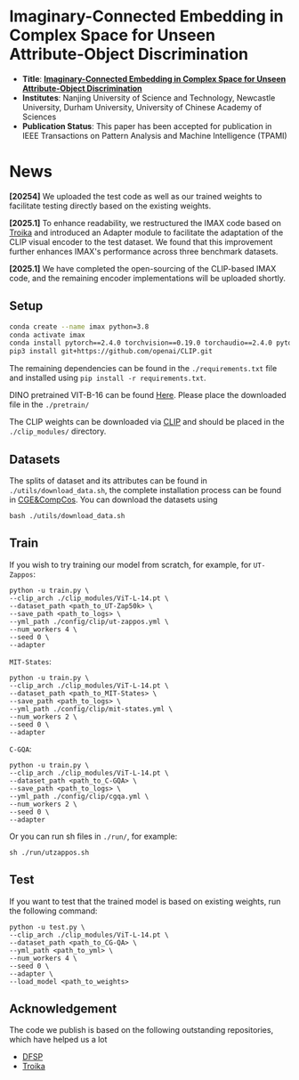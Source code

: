# Imaginary-Connected Embedding in Complex Space for Unseen Attribute-Object Discrimination
* **Title**: **[Imaginary-Connected Embedding in Complex Space for Unseen Attribute-Object Discrimination](https://durham-repository.worktribe.com/preview/3020370/2994465AAM.pdf)**
* **Institutes**: Nanjing University of Science and Technology, Newcastle University, Durham University, University of Chinese Academy of Sciences
* **Publication Status**: This paper has been accepted for publication in IEEE Transactions on Pattern Analysis and Machine Intelligence (TPAMI)

# News
**[20254]** We uploaded the test code as well as our trained weights to facilitate testing directly based on the existing weights.

**[2025.1]** To enhance readability, we restructured the IMAX code based on [Troika](https://github.com/bighuang624/Troika?tab=readme-ov-file) and introduced an Adapter module to facilitate the adaptation of the CLIP visual encoder to the test dataset. We found that this improvement further enhances IMAX's performance across three benchmark datasets.

**[2025.1]** We have completed the open-sourcing of the CLIP-based IMAX code, and the remaining encoder implementations will be uploaded shortly.

## Setup
```bash
conda create --name imax python=3.8
conda activate imax
conda install pytorch==2.4.0 torchvision==0.19.0 torchaudio==2.4.0 pytorch-cuda=12.1 -c pytorch -c nvidia
pip3 install git+https://github.com/openai/CLIP.git
```
The remaining dependencies can be found in the ``./requirements.txt`` file and installed using `pip install -r requirements.txt`.

DINO pretrained VIT-B-16 can be found [Here](https://dl.fbaipublicfiles.com/dino/dino_vitbase16_pretrain/dino_vitbase16_pretrain.pth). Please place the downloaded file in the `./pretrain/`

The CLIP weights can be downloaded via [CLIP](https://openaipublic.azureedge.net/clip/models/b8cca3fd41ae0c99ba7e8951adf17d267cdb84cd88be6f7c2e0eca1737a03836/ViT-L-14.pt) and should be placed in the `./clip_modules/` directory.

## Datasets
The splits of dataset and its attributes can be found in `./utils/download_data.sh`, the complete installation process can be found in [CGE&CompCos](https://github.com/ExplainableML/czsl).
You can download the datasets using
```shell
bash ./utils/download_data.sh
```

## Train
If you wish to try training our model from scratch, for example, for ``UT-Zappos``: 
```shell
python -u train.py \
--clip_arch ./clip_modules/ViT-L-14.pt \
--dataset_path <path_to_UT-Zap50k> \
--save_path <path_to_logs> \
--yml_path ./config/clip/ut-zappos.yml \
--num_workers 4 \
--seed 0 \
--adapter
```

``MIT-States``: 

```shell
python -u train.py \
--clip_arch ./clip_modules/ViT-L-14.pt \
--dataset_path <path_to_MIT-States> \
--save_path <path_to_logs> \
--yml_path ./config/clip/mit-states.yml \
--num_workers 2 \
--seed 0 \
--adapter
```

``C-GQA``:
```shell
python -u train.py \
--clip_arch ./clip_modules/ViT-L-14.pt \
--dataset_path <path_to_C-GQA> \
--save_path <path_to_logs> \
--yml_path ./config/clip/cgqa.yml \
--num_workers 2 \
--seed 0 \
--adapter
```

Or you can run sh files in ``./run/``, for example:
```shell
sh ./run/utzappos.sh
```

## Test
If you want to test that the trained model is based on existing weights, run the following command:
```shell
python -u test.py \
--clip_arch ./clip_modules/ViT-L-14.pt \
--dataset_path <path_to_CG-QA> \
--yml_path <path_to_yml> \
--num_workers 4 \
--seed 0 \
--adapter \
--load_model <path_to_weights>
```

## Acknowledgement
The code we publish is based on the following outstanding repositories, which have helped us a lot
* [DFSP](https://github.com/Forest-art/DFSP)
* [Troika](https://github.com/bighuang624/Troika?tab=readme-ov-file)
